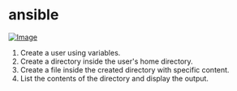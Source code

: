 
# ansible

[![Image](https://github.com/yankils/ansible_for_beginners/blob/master/ansible_udemy_course.PNG "Ansible for the DevOps Beginners & System Admins ")](https://www.udemy.com/course/valaxy-ansible/?referralCode=9F36DC2010AEB6D64263)

1. Create a user using variables.
2. Create a directory inside the user's home directory.
3. Create a file inside the created directory with specific content.
4. List the contents of the directory and display the output.
